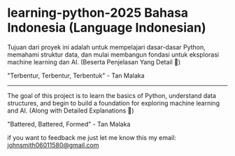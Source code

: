 # learning-python-2025 Bahasa Indonesia (Language Indonesian)
Tujuan dari proyek ini adalah untuk mempelajari dasar-dasar Python, memahami struktur data, dan mulai membangun fondasi untuk eksplorasi machine learning dan AI. (Beserta Penjelasan Yang Detail 🤫)

"Terbentur, Terbentur, Terbentuk" - Tan Malaka

---

The goal of this project is to learn the basics of Python, understand data structures, and begin to build a foundation for exploring machine learning and AI. (Along with Detailed Explanations 🤫)

"Battered, Battered, Formed" - Tan Malaka

if you want to feedback me just let me know
this my email: johnsmith06011580@gmail.com
